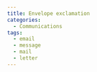 ```yaml
---
title: Envelope exclamation
categories:
  - Communications
tags:
  - email
  - message
  - mail
  - letter
---
```

